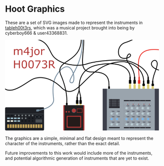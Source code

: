 # Hoot Graphics

These are a set of SVG images made to represent the instruments in [tableh00t3rs](http://cyberboy666.com/tablehooters/), which was a musical project brought into being by cyberboy666 & user43368831.


![Beats, brain, and bending of the sounds](majorhooter.png)

The graphics are a simple, minimal and flat design meant to represent the character of the instruments, rather than the exact detail.

Future improvements to this work would include more of the instruments, and potential algorithmic generation of instruments that are yet to exist.
